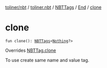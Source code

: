 [toliner/nbt](../../../index.md) / [toliner.nbt](../../index.md) / [NBTTags](../index.md) / [End](index.md) / [clone](./clone.md)

# clone

`fun clone(): `[`NBTTags`](../index.md)`<`[`Nothing`](https://kotlinlang.org/api/latest/jvm/stdlib/kotlin/-nothing/index.html)`?>`

Overrides [NBTTag.clone](../../-n-b-t-tag/clone.md)

To use create same name and value tag.

